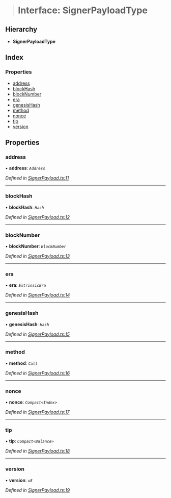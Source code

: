 > # Interface: SignerPayloadType

## Hierarchy

* **SignerPayloadType**

## Index

### Properties

* [address](_signerpayload_.signerpayloadtype.md#address)
* [blockHash](_signerpayload_.signerpayloadtype.md#blockhash)
* [blockNumber](_signerpayload_.signerpayloadtype.md#blocknumber)
* [era](_signerpayload_.signerpayloadtype.md#era)
* [genesisHash](_signerpayload_.signerpayloadtype.md#genesishash)
* [method](_signerpayload_.signerpayloadtype.md#method)
* [nonce](_signerpayload_.signerpayloadtype.md#nonce)
* [tip](_signerpayload_.signerpayloadtype.md#tip)
* [version](_signerpayload_.signerpayloadtype.md#version)

## Properties

###  address

• **address**: *`Address`*

*Defined in [SignerPayload.ts:11](https://github.com/polkadot-js/api/blob/604812d/packages/api/src/SignerPayload.ts#L11)*

___

###  blockHash

• **blockHash**: *`Hash`*

*Defined in [SignerPayload.ts:12](https://github.com/polkadot-js/api/blob/604812d/packages/api/src/SignerPayload.ts#L12)*

___

###  blockNumber

• **blockNumber**: *`BlockNumber`*

*Defined in [SignerPayload.ts:13](https://github.com/polkadot-js/api/blob/604812d/packages/api/src/SignerPayload.ts#L13)*

___

###  era

• **era**: *`ExtrinsicEra`*

*Defined in [SignerPayload.ts:14](https://github.com/polkadot-js/api/blob/604812d/packages/api/src/SignerPayload.ts#L14)*

___

###  genesisHash

• **genesisHash**: *`Hash`*

*Defined in [SignerPayload.ts:15](https://github.com/polkadot-js/api/blob/604812d/packages/api/src/SignerPayload.ts#L15)*

___

###  method

• **method**: *`Call`*

*Defined in [SignerPayload.ts:16](https://github.com/polkadot-js/api/blob/604812d/packages/api/src/SignerPayload.ts#L16)*

___

###  nonce

• **nonce**: *`Compact<Index>`*

*Defined in [SignerPayload.ts:17](https://github.com/polkadot-js/api/blob/604812d/packages/api/src/SignerPayload.ts#L17)*

___

###  tip

• **tip**: *`Compact<Balance>`*

*Defined in [SignerPayload.ts:18](https://github.com/polkadot-js/api/blob/604812d/packages/api/src/SignerPayload.ts#L18)*

___

###  version

• **version**: *`u8`*

*Defined in [SignerPayload.ts:19](https://github.com/polkadot-js/api/blob/604812d/packages/api/src/SignerPayload.ts#L19)*